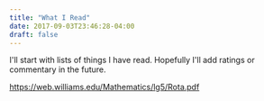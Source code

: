 ```yaml
---
title: "What I Read"
date: 2017-09-03T23:46:28-04:00
draft: false
---
```


I'll start with lists of things I have read. Hopefully I'll add ratings or commentary in the future.

https://web.williams.edu/Mathematics/lg5/Rota.pdf
